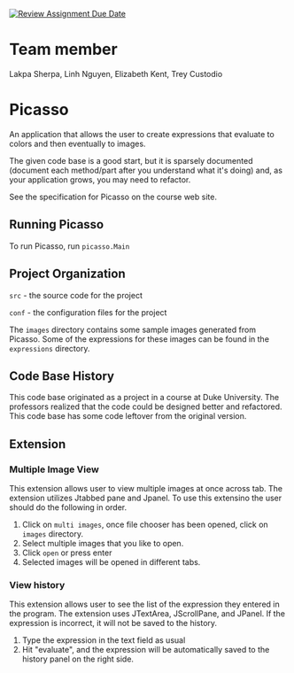 [![Review Assignment Due Date](https://classroom.github.com/assets/deadline-readme-button-24ddc0f5d75046c5622901739e7c5dd533143b0c8e959d652212380cedb1ea36.svg)](https://classroom.github.com/a/1EiKHzOV)
# Team member
Lakpa Sherpa, Linh Nguyen, Elizabeth Kent, Trey Custodio

# Picasso

An application that allows the user to create expressions that
evaluate to colors and then eventually to images.

The given code base is a good start, but it is sparsely documented
(document each method/part after you understand what it's doing) and,
as your application grows, you may need to refactor.

See the specification for Picasso on the course web site.

## Running Picasso

To run Picasso, run `picasso.Main`

## Project Organization

`src` - the source code for the project

`conf` - the configuration files for the project

The `images` directory contains some sample images generated from Picasso.  Some of the expressions for these images can be found in the `expressions` directory.

## Code Base History

This code base originated as a project in a course at Duke University.  The professors realized that the code could be designed better and refactored.  This code base has some code leftover from the original version.

## Extension 

### Multiple Image View
This extension allows user to view multiple images at once across tab. The extension utilizes Jtabbed pane and Jpanel. To use this extensino the user should do the following in order.
1. Click on `multi images`, once file chooser has been opened, click on `images` directory. 
2. Select multiple images that you like to open. 
3. Click `open` or press enter
4. Selected images will be opened in different tabs. 

### View history
This extension allows user to see the list of the expression they entered in the program. The extension uses JTextArea, JScrollPane, and JPanel. If the expression is incorrect, it will not be saved to the history. 
1. Type the expression in the text field as usual
2. Hit "evaluate", and the expression will be automatically saved to the history panel on the right side. 
